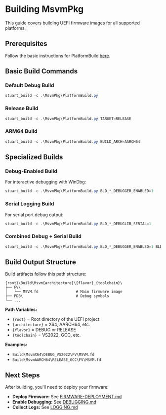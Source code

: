 # Building MsvmPkg

This guide covers building UEFI firmware images for all supported platforms.

## Prerequisites

Follow the basic instructions for PlatformBuild [here](https://microsoft.github.io/mu/CodeDevelopment/compile/).

## Basic Build Commands

### Default Debug Build

```powershell
stuart_build -c .\MsvmPkg\PlatformBuild.py
```

### Release Build

```powershell
stuart_build -c .\MsvmPkg\PlatformBuild.py TARGET=RELEASE
```

### ARM64 Build

```powershell
stuart_build -c .\MsvmPkg\PlatformBuild.py BUILD_ARCH=AARCH64
```

## Specialized Builds

### Debug-Enabled Build

For interactive debugging with WinDbg:

```powershell
stuart_build -c .\MsvmPkg\PlatformBuild.py BLD_*_DEBUGGER_ENABLED=1
```

### Serial Logging Build

For serial port debug output:

```powershell
stuart_build -c .\MsvmPkg\PlatformBuild.py BLD_*_DEBUGLIB_SERIAL=1
```

### Combined Debug + Serial Build

```powershell
stuart_build -c .\MsvmPkg\PlatformBuild.py BLD_*_DEBUGGER_ENABLED=1 BLD_*_DEBUGLIB_SERIAL=1
```

## Build Output Structure

Build artifacts follow this path structure:

```
{root}\Build\Msvm{architecture}\{flavor}_{toolchain}\
├── FV\
│   └── MSVM.fd                 # Main firmware image
├── PDB\                        # Debug symbols
└── ...
```

**Path Variables:**
- `{root}` = Root directory of the UEFI project
- `{architecture}` = X64, AARCH64, etc.
- `{flavor}` = DEBUG or RELEASE  
- `{toolchain}` = VS2022, GCC, etc.

**Examples:**
- `Build\MsvmX64\DEBUG_VS2022\FV\MSVM.fd`
- `Build\MsvmAARCH64\RELEASE_GCC\FV\MSVM.fd`

## Next Steps

After building, you'll need to deploy your firmware:

- **Deploy Firmware:** See [FIRMWARE-DEPLOYMENT.md](FIRMWARE-DEPLOYMENT.md)
- **Enable Debugging:** See [DEBUGGING.md](DEBUGGING.md)
- **Collect Logs:** See [LOGGING.md](LOGGING.md)
